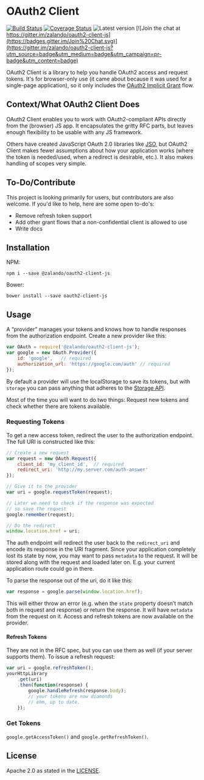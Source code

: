 # OAuth2 Client

[![Build Status](http://img.shields.io/travis/zalando/oauth2-client-js.svg)](https://travis-ci.org/zalando/oauth2-client-js) [![Coverage Status](https://coveralls.io/repos/zalando/oauth2-client-js/badge.svg)](https://coveralls.io/r/zalando/oauth2-client-js) ![Latest version](https://badge.fury.io/js/%40zalando%2Foauth2-client-js.svg) [![Join the chat at https://gitter.im/zalando/oauth2-client-js](https://badges.gitter.im/Join%20Chat.svg)](https://gitter.im/zalando/oauth2-client-js?utm_source=badge&utm_medium=badge&utm_campaign=pr-badge&utm_content=badge)


OAuth2 Client is a library to help you handle OAuth2 access and request tokens. It's for browser-only use (it came about because it was used for a single-page application), so it only includes the [OAuth2 Implicit Grant](https://tools.ietf.org/html/rfc6749#section-4.2) flow.

## Context/What OAuth2 Client Does

OAuth2 Client enables you to work with OAuth2-compliant APIs directly from the (browser) JS app. It encapsulates the gritty RFC parts, but leaves enough flexibility to be usable with any JS framework.

Others have created JavaScript OAuth 2.0 libraries like [JSO](https://github.com/andreassolberg/jso), but OAuth2 Client makes fewer assumptions about how your application works (where the token is needed/used, when a redirect is desirable, etc.). It also makes handling of scopes very simple.

## To-Do/Contribute

This project is looking primarily for users, but contributors are also welcome. If you'd like to help, here are some open to-do's:

- Remove refresh token support
- Add other grant flows that a non-confidential client is allowed to use
- Write docs


## Installation

NPM:

```shell
npm i --save @zalando/oauth2-client-js  
```

Bower:
   
```shell    
bower install --save oauth2-client-js
```

## Usage

A “provider” manages your tokens and knows how to handle responses from the authorization endpoint. Create a new provider like this:

```javascript
var OAuth = require('@zalando/oauth2-client-js');
var google = new OAuth.Provider({
    id: 'google',   // required
    authorization_url: 'https://google.com/auth' // required
});
```

By default a provider will use the localStorage to save its tokens, but with `storage` you can pass anything that adheres to the [Storage API](src/storage/storage.js).

Most of the time you will want to do two things: Request new tokens and check whether there are tokens available.

### Requesting Tokens

To get a new access token, redirect the user to the authorization endpoint. The full URI is constructed like this:

```javascript
// Create a new request
var request = new OAuth.Request({
    client_id: 'my_client_id',  // required
    redirect_uri: 'http://my.server.com/auth-answer'
});

// Give it to the provider
var uri = google.requestToken(request);

// Later we need to check if the response was expected
// so save the request
google.remember(request);

// Do the redirect
window.location.href = uri;
```

The auth endpoint will redirect the user back to the `redirect_uri` and encode its response in the URI fragment. Since your application completely lost its state by now, you may want to pass `metadata` to the request. It will be stored along with the request and loaded later on. E.g. your current application route could go in there.

To parse the response out of the uri, do it like this:

```javascript
var response = google.parse(window.location.href);
```

This will either throw an error (e.g. when the `state` property doesn’t match both in request and response) or return the response. It will have `metadata` from the request on it. Access and refresh tokens are now available on the provider.

#### Refresh Tokens

They are not in the RFC spec, but you can use them as well (if your server supports them). To issue a refresh request:

```javascript
var uri = google.refreshToken();
yourHttpLibrary
    .get(uri)
    .then(function(response) {
        google.handleRefresh(response.body);
        // your tokens are now diamonds
        // ehm, up to date.
    });
```

### Get Tokens

`google.getAccessToken()` and `google.getRefreshToken()`.

## License

Apache 2.0 as stated in the [LICENSE](LICENSE).
